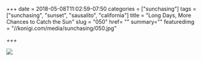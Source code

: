 +++
date = 2018-05-08T11:02:59-07:50
categories = ["sunchasing"]
tags = ["sunchasing", "sunset", "sausalito", "california"]
title = "Long Days, More Chances to Catch the Sun"
slug = "050"
href= ""
summary=""
featuredimg = "//konigi.com/media/sunchasing/050.jpg"

+++

<img src="//konigi.com/media/sunchasing/050.jpg" />